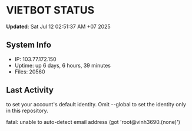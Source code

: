 # VIETBOT STATUS
**Updated**: Sat Jul 12 02:51:37 AM +07 2025

## System Info
- IP: 103.77.172.150
- Uptime: up 6 days, 6 hours, 39 minutes
- Files: 20560

## Last Activity

to set your account's default identity.
Omit --global to set the identity only in this repository.

fatal: unable to auto-detect email address (got 'root@vinh3690.(none)')
